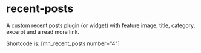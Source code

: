 # recent-posts
A custom recent posts plugin (or widget) with feature image, title, category, excerpt and a read more link.

Shortcode is:
[mn_recent_posts number="4"]
